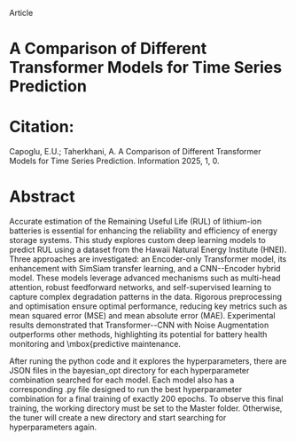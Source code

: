 Article
# A Comparison of Different Transformer Models for Time Series Prediction

# Citation:
Capoglu, E.U.; Taherkhani,
A. A Comparison of Different
Transformer Models for Time Series
Prediction. Information 2025, 1, 0.

# Abstract
Accurate estimation of the Remaining Useful Life (RUL) of lithium-ion batteries is essential for enhancing the reliability and efficiency of energy storage systems. This study explores custom deep learning models to predict RUL using a dataset from the Hawaii Natural Energy Institute (HNEI). Three approaches are investigated: an Encoder-only Transformer model, its enhancement with SimSiam transfer learning, and a CNN--Encoder hybrid model. These models leverage advanced mechanisms such as multi-head attention, robust feedforward networks, and self-supervised learning to capture complex degradation patterns in the data. Rigorous preprocessing and optimisation ensure optimal performance, reducing key metrics such as mean squared error (MSE) and mean absolute error (MAE). Experimental results demonstrated that Transformer--CNN with Noise Augmentation outperforms other methods, highlighting its potential for battery health monitoring and \mbox{predictive maintenance.

After runing the python code and it explores the hyperparameters, there are JSON files in the bayesian_opt directory for each hyperparameter combination searched for each model. Each model also has a corresponding .py file designed to run the best hyperparameter combination for a final training of exactly 200 epochs.
To observe this final training, the working directory must be set to the Master folder. Otherwise, the tuner will create a new directory and start searching for hyperparameters again.











